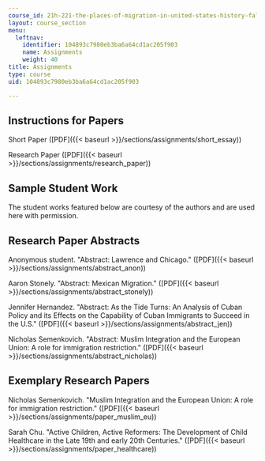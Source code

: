 ```yaml
---
course_id: 21h-221-the-places-of-migration-in-united-states-history-fall-2006
layout: course_section
menu:
  leftnav:
    identifier: 104893c7980eb3ba6a64cd1ac205f903
    name: Assignments
    weight: 40
title: Assignments
type: course
uid: 104893c7980eb3ba6a64cd1ac205f903

---
```


Instructions for Papers
-----------------------

Short Paper ([PDF]({{< baseurl >}}/sections/assignments/short_essay))

Research Paper ([PDF]({{< baseurl >}}/sections/assignments/research_paper))

Sample Student Work
-------------------

The student works featured below are courtesy of the authors and are used here with permission.

Research Paper Abstracts
------------------------

Anonymous student. "Abstract: Lawrence and Chicago." ([PDF]({{< baseurl >}}/sections/assignments/abstract_anon))

Aaron Stonely. "Abstract: Mexican Migration." ([PDF]({{< baseurl >}}/sections/assignments/abstract_stonely))

Jennifer Hernandez. "Abstract: As the Tide Turns: An Analysis of Cuban Policy and its Effects on the Capability of Cuban Immigrants to Succeed in the U.S." ([PDF]({{< baseurl >}}/sections/assignments/abstract_jen))

Nicholas Semenkovich. "Abstract: Muslim Integration and the European Union: A role for immigration restriction." ([PDF]({{< baseurl >}}/sections/assignments/abstract_nicholas))

Exemplary Research Papers
-------------------------

Nicholas Semenkovich. "Muslim Integration and the European Union: A role for immigration restriction." ([PDF]({{< baseurl >}}/sections/assignments/paper_muslim_eu))

Sarah Chu. "Active Children, Active Reformers: The Development of Child Healthcare in the Late 19th and early 20th Centuries." ([PDF]({{< baseurl >}}/sections/assignments/paper_healthcare))